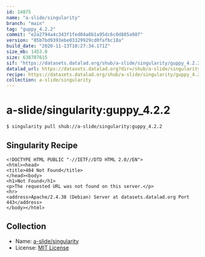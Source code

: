 ```yaml
---
id: 14875
name: "a-slide/singularity"
branch: "main"
tag: "guppy_4.2.2"
commit: "e2a2794a4c343f1fed04a8b1a95dc6c0d885a98f"
version: "85b7bd9393ebe03329929cd0fafbc18a"
build_date: "2020-11-13T10:27:34.171Z"
size_mb: 1453.0
size: 638787615
sif: "https://datasets.datalad.org/shub/a-slide/singularity/guppy_4.2.2/2020-11-13-e2a2794a-85b7bd93/85b7bd9393ebe03329929cd0fafbc18a.sif"
datalad_url: https://datasets.datalad.org?dir=/shub/a-slide/singularity/guppy_4.2.2/2020-11-13-e2a2794a-85b7bd93/
recipe: https://datasets.datalad.org/shub/a-slide/singularity/guppy_4.2.2/2020-11-13-e2a2794a-85b7bd93/Singularity
collection: a-slide/singularity
---
```


# a-slide/singularity:guppy_4.2.2

```bash
$ singularity pull shub://a-slide/singularity:guppy_4.2.2
```

## Singularity Recipe

```singularity
<!DOCTYPE HTML PUBLIC "-//IETF//DTD HTML 2.0//EN">
<html><head>
<title>404 Not Found</title>
</head><body>
<h1>Not Found</h1>
<p>The requested URL was not found on this server.</p>
<hr>
<address>Apache/2.4.38 (Debian) Server at datasets.datalad.org Port 443</address>
</body></html>
```

## Collection

 - Name: [a-slide/singularity](https://github.com/a-slide/singularity)
 - License: [MIT License](https://api.github.com/licenses/mit)

